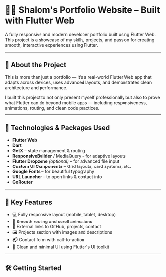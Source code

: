 # 🧑‍💻 Shalom's Portfolio Website – Built with Flutter Web

A fully responsive and modern developer portfolio built using Flutter Web. This project is a showcase of my skills, projects, and passion for creating smooth, interactive experiences using Flutter.

---

## 📖 About the Project

This is more than just a portfolio — it’s a real-world Flutter Web app that adapts across devices, uses advanced layouts, and demonstrates clean architecture and performance.

I built this project to not only present myself professionally but also to prove what Flutter can do beyond mobile apps — including responsiveness, animations, routing, and clean code practices.

---

## 🧰 Technologies & Packages Used

- **Flutter Web**
- **Dart**
- **GetX** – state management & routing
- **ResponsiveBuilder** / MediaQuery – for adaptive layouts
- **Flutter Dropzone** *(optional)* – for advanced file input
- **Custom UI Components** – Grid layouts, card systems, etc.
- **Google Fonts** – for beautiful typography
- **URL Launcher** – to open links & contact info
- **GoRouter**

---

## 🎨 Key Features

- 💻 Fully responsive layout (mobile, tablet, desktop)
- 🚀 Smooth routing and scroll animations
- 🔗 External links to GitHub, projects, contact
- 🖼️ Projects section with images and descriptions
- 📬 Contact form with call-to-action
- 🌙 Clean and minimal UI using Flutter's UI toolkit

---



## 🛠️ Getting Started
